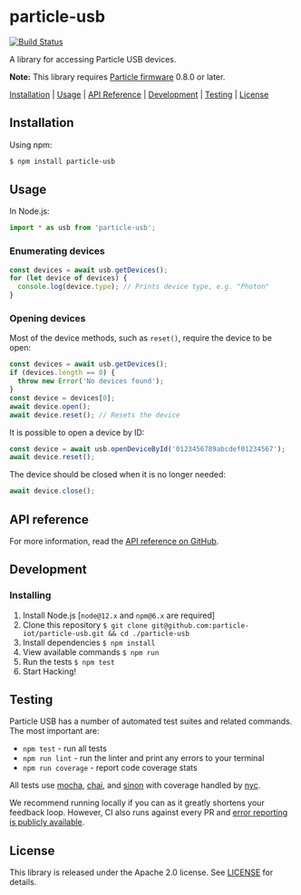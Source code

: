 # particle-usb

[![Build Status](https://travis-ci.org/particle-iot/particle-usb.svg?branch=master)](https://travis-ci.org/particle-iot/particle-usb)

A library for accessing Particle USB devices.

**Note:** This library requires [Particle firmware](https://github.com/particle-iot/firmware) 0.8.0 or later.

[Installation](#installation) | [Usage](#usage) | [API Reference](docs/reference.md) | [Development](#development) | [Testing](#testing) | [License](#license)


## Installation

Using npm:

```sh
$ npm install particle-usb
```


## Usage

In Node.js:

```js
import * as usb from 'particle-usb';
```

### Enumerating devices

```js
const devices = await usb.getDevices();
for (let device of devices) {
  console.log(device.type); // Prints device type, e.g. "Photon"
}
```

### Opening devices

Most of the device methods, such as `reset()`, require the device to be open:

```js
const devices = await usb.getDevices();
if (devices.length == 0) {
  throw new Error('No devices found');
}
const device = devices[0];
await device.open();
await device.reset(); // Resets the device
```

It is possible to open a device by ID:

```js
const device = await usb.openDeviceById('0123456789abcdef01234567');
await device.reset();
```

The device should be closed when it is no longer needed:

```js
await device.close();
```

## API reference

For more information, read the [API reference on GitHub](docs/reference.md).


## Development

### Installing

1. Install Node.js [`node@12.x` and `npm@6.x` are required]
1. Clone this repository `$ git clone git@github.com:particle-iot/particle-usb.git && cd ./particle-usb`
1. Install dependencies `$ npm install`
1. View available commands `$ npm run`
1. Run the tests `$ npm test`
1. Start Hacking!


## Testing

Particle USB has a number of automated test suites and related commands. The most important are:

* `npm test` - run all tests
* `npm run lint` - run the linter and print any errors to your terminal
* `npm run coverage` - report code coverage stats

All tests use [mocha](https://mochajs.org), [chai](https://www.chaijs.com), and [sinon](https://sinonjs.org/) with coverage handled by [nyc](https://github.com/istanbuljs/nyc).

We recommend running locally if you can as it greatly shortens your feedback loop. However, CI also runs against every PR and [error reporting is publicly available](https://travis-ci.org/particle-iot/particle-usb).


## License

This library is released under the Apache 2.0 license. See [LICENSE](LICENSE) for details.

